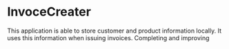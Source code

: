 # InvoceCreater
This application is able to store customer and product information locally. It uses this information when issuing invoices.
Completing and improving



